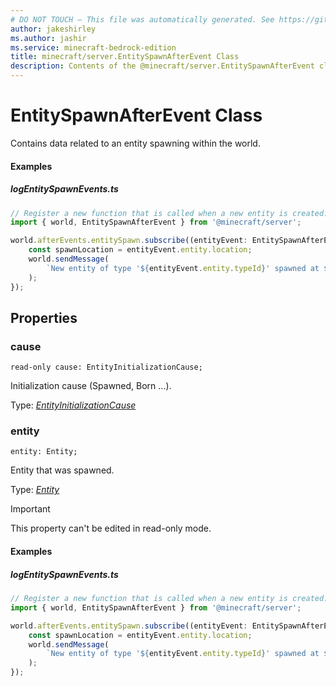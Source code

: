 ```yaml
---
# DO NOT TOUCH — This file was automatically generated. See https://github.com/mojang/minecraftapidocsgenerator to modify descriptions, examples, etc.
author: jakeshirley
ms.author: jashir
ms.service: minecraft-bedrock-edition
title: minecraft/server.EntitySpawnAfterEvent Class
description: Contents of the @minecraft/server.EntitySpawnAfterEvent class.
---
```

# EntitySpawnAfterEvent Class

Contains data related to an entity spawning within the world.

#### Examples
##### ***logEntitySpawnEvents.ts***
```typescript
// Register a new function that is called when a new entity is created.
import { world, EntitySpawnAfterEvent } from '@minecraft/server';

world.afterEvents.entitySpawn.subscribe((entityEvent: EntitySpawnAfterEvent) => {
    const spawnLocation = entityEvent.entity.location;
    world.sendMessage(
        `New entity of type '${entityEvent.entity.typeId}' spawned at ${spawnLocation.x}, ${spawnLocation.y}, ${spawnLocation.z}!`,
    );
});
```

## Properties

### **cause**
`read-only cause: EntityInitializationCause;`

Initialization cause (Spawned, Born ...).

Type: [*EntityInitializationCause*](EntityInitializationCause.md)

### **entity**
`entity: Entity;`

Entity that was spawned.

Type: [*Entity*](Entity.md)
  
> [!IMPORTANT]
> This property can't be edited in read-only mode.

#### Examples
##### ***logEntitySpawnEvents.ts***
```typescript
// Register a new function that is called when a new entity is created.
import { world, EntitySpawnAfterEvent } from '@minecraft/server';

world.afterEvents.entitySpawn.subscribe((entityEvent: EntitySpawnAfterEvent) => {
    const spawnLocation = entityEvent.entity.location;
    world.sendMessage(
        `New entity of type '${entityEvent.entity.typeId}' spawned at ${spawnLocation.x}, ${spawnLocation.y}, ${spawnLocation.z}!`,
    );
});
```

